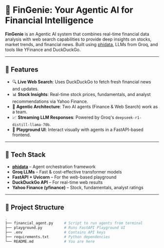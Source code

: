 # 🤖 FinGenie: Your Agentic AI for Financial Intelligence

**FinGenie** is an Agentic AI system that combines real-time financial data analysis with web search capabilities to provide deep insights on stocks, market trends, and financial news. Built using [phidata](https://docs.phidata.io/), LLMs from Groq, and tools like YFinance and DuckDuckGo.

---

## 🚀 Features

- 🔍 **Live Web Search**: Uses DuckDuckGo to fetch fresh financial news and updates.
- 📊 **Stock Insights**: Real-time stock prices, fundamentals, and analyst recommendations via Yahoo Finance.
- 🧠 **Agentic Architecture**: Two AI agents (Finance & Web Search) work as a team.
- 📈 **Streaming LLM Responses**: Powered by Groq's `deepseek-r1-distill-llama-70b`.
- 🧪 **Playground UI**: Interact visually with agents in a FastAPI-based frontend.

---

## 🧱 Tech Stack

- **[phidata](https://docs.phidata.io/)** – Agent orchestration framework
- **Groq LLMs** – Fast & cost-effective transformer models
- **FastAPI + Uvicorn** – For the web-based playground
- **DuckDuckGo API** – For real-time web results
- **Yahoo Finance (yfinance)** – Stock, fundamentals, analyst ratings

---

## 📂 Project Structure

```bash
.
├── financial_agent.py     # Script to run agents from terminal
├── playground.py          # Runs FastAPI Playground UI
├── .env                   # Contains API keys
├── requirements.txt       # Python dependencies
└── README.md              # You are here
